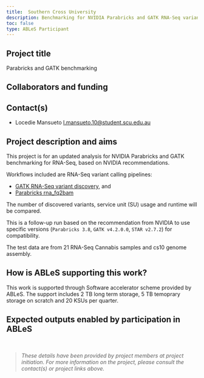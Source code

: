 ```yaml
---
title:  Southern Cross University
description: Benchmarking for NVIDIA Parabricks and GATK RNA-Seq variant calling workflows.
toc: false
type: ABLeS Participant
---
```


## Project title
Parabricks and GATK benchmarking

## Collaborators and funding


## Contact(s)

- Locedie Mansueto <l.mansueto.10@student.scu.edu.au>

## Project description and aims

This project is for an updated analysis for NVIDIA Parabricks and GATK benchmarking for RNA-Seq, based on NVIDIA recommendations.

Workflows included are RNA-Seq variant calling pipelines:
- [GATK RNA-Seq variant discovery](https://gatk.broadinstitute.org/hc/en-us/articles/360035531192-RNAseq-short-variant-discovery-SNPs-Indels-), and 
- [Parabricks rna_fq2bam](https://docs.nvidia.com/clara/parabricks/3.8.0/Documentation/ToolDocs/man_rna_fq2bam.html)

The number of discovered variants, service unit (SU) usage and runtime will be compared.

This is a follow-up run based on the recommendation from NVIDIA to use specific versions (`Parabricks 3.8`, `GATK v4.2.0.0`, `STAR v2.7.2`) for compatibility. 

The test data are from 21 RNA-Seq Cannabis samples and cs10 genome assembly.


## How is ABLeS supporting this work?

This work is supported through Software accelerator scheme provided by ABLeS. The support includes 2 TB long term storage, 5 TB temoprary storage on scratch and 20 KSUs per quarter.

## Expected outputs enabled by participation in ABLeS

<br/>

> *These details have been provided by project members at project initiation. For more information on the project, please consult the contact(s) or project links above.*
